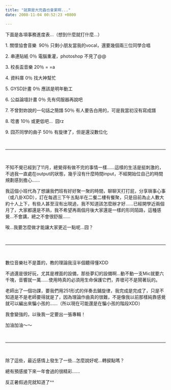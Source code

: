 ```yaml
---
title: "就算是大兜蟲也會累啊..."
date: 2008-11-04 00:52:23 +0800

---
```

<p>下面是各項事務進度表...（想到什麼就打什麼...）</p><p>1. 關懷協會音樂&nbsp; 90％ 只剩小朋友當我的vocal，還要幾個兩三位同學合唱</p><p>2. 串連貼紙 0％ 電腦重灌，photoshop 不見了@@</p><p>3. 校長盃音樂 20％ = =a</p><p>4. 資料庫 0％ 找大神幫忙</p><p>5. GYSD計畫 0％ 應該是明年動工</p><p>6. 公益論壇計畫 0％ 先有伺服器再說吧</p><p>7. 不曾對妳說的一句話之簡譜 50％ 有人要告白用的，可是我當初沒有寫成譜</p><p>8. 唸書 10％ 或更低吧...&nbsp; 囧rz</p><p>9. 囧芥同學的曲子 50％ 有旋律了，但是還沒數位化</p><p>&nbsp;</p><hr /><p>&nbsp;</p><p>不知不覺已經到了11月，總覺得有做不完的事情一樣......這樣的生活是挺刺激的，不過我一直處在output的狀態，幾乎沒有什麼時間input，不經開始位自己的時間規劃感到擔心......</p><p>我這個小班代為了想讓我們班有好好聚一聚的時間，聊聊天打打屁，分享瑣事心事（或八卦XDD），訂在每週三下午五點半在二餐二樓有餐聚，只是目前為止人數大約十人上下，有些人甚至沒有出現過，我不知道該怎麼辦才好......已經開學近兩個月了，大家都還是不熟，我不希望再兩個月後大家還是一樣的形同陌路，這種感覺...不會講，總之不會很舒服......</p><p>唉...我要怎麼做才能讓大家更近一點呢...囧？</p><p>&nbsp;</p><hr /><p>&nbsp;</p><p>數位音樂社不是蓋的，教的理論我沒半個聽得懂XDD</p><p>不過還是很好玩，尤其是裡面的設備，那些夢幻的設備啊...動不動一支Mic就要六千塊，音響就一萬......使用時真的必須用生命保護它們，弄壞可不是鬧著玩的。</p><p>老師出了一個功課，要我們用251形式的伴奏去鋪旋律，我完成是完成了，只是不知道是不是老師要得就是了，因為理論作曲真的很難，不是像我以前那樣純靠感覺就可以編出來騙小孩的......（所以現在可能還是在騙小孩的階段XDD）</p><p>我會變強的，以後我一定要出一張專輯！</p><p>加油加油～～</p><p>&nbsp;</p><hr /><p>&nbsp;</p><p>除了這些，最近感情上發生了一些...怎麼說好呢...轉捩點嗎？</p><p>總有預感接下來一年會過的很精彩......</p><p>反正暑假過完就知道了^^</p>
